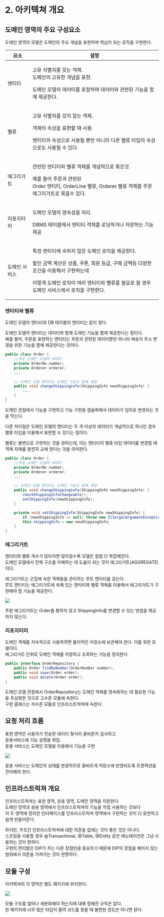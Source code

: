 # 2. 아키텍쳐 개요

## 도메인 영역의 주요 구성요소

도메인 영역의 모델은 도메인의 주요 개념을 표현하며 핵심이 되는 로직을 구현한다.

| **요소**  | **설명**                                                                                                                                                      |
| ------- | ----------------------------------------------------------------------------------------------------------------------------------------------------------- |
| 엔티티     | <p>고유 식별자를 갖는 객체.<br>도메인의 고유한 개념을 표현.</p><p>도메인 모델의 데이터를 포함하며 데이터와 관련된 기능을 함께 제공한다.</p>                                                                     |
| 밸류      | <p>고유 식별자를 갖지 않는 객체.</p><p>객체의 속성을 표현할 때 사용.</p><p>엔티티의 속성으로 사용될 뿐만 아니라 다른 밸류 타입의 속성으로도 사용될 수 있다.</p>                                                       |
| 애그리거트   | <p>관련된 엔티티와 밸류 객체를 개념적으로 묶은것.</p><p>예를 들어 주문과 관련된<br>Order 엔티티, OrderLine 밸류, Orderer 밸류 객체를 주문 애그리거트로 묶을수 있다.</p>                                          |
| 리포지터리   | <p>도메인 모델의 영속성을 처리.</p><p>DBMS 테이블에서 엔티티 객체를 로딩하거나 저장하는 기능 제공</p>                                                                                           |
| 도메인 서비스 | <p>특정 엔티티에 속하지 않은 도메인 로직을 제공한다.</p><p>할인 금액 계산은 상품, 쿠폰, 회원 등급, 구매 금액등 다양한 조건을 이용해서 구현하는데</p><p>이렇게 도메인 로직이 여러 엔티티와 밸류를 필요로 할 경우 <br>도메인 서비스에서 로직을 구현한다.</p> |

### 엔티티와 밸류

도메인 모델의 엔티티와 DB 테이블의 엔티티는 같지 않다.

도메인 모델의 엔티티는 데이터와 함께 도메인 기능을 함께 제공한다는 점이다.\
예를 들어, 주문을 표현하는 엔티티는 주문과 관련된 데이터뿐만 아니라 배송지 주소 변경을 위한 기능을 함께 제공한다는 것이다.

```java
public class Order {
    //주문 도메인 모델의 데이터
    private OrderNo number;
    private Orderer orderer;
    ...
    
    // 도메인 모델 엔티티는 도메인 기능도 함께 제공
    public void changeShippinginfo(ShippingInfo newShippingInfo) {
        ...
    }
}
```

도메인 관점에서 기능을 구현하고 기능 구현을 캡슐화해서 데이터가 임의로 변경되는 것을 막는다.

다른 차이점은 도메인 모델의 엔티티는 두 개 이상의 데이터가 개념적으로 하나인 경우 밸류 타입을 이용해서 표현할 수 있다는 점이다.

밸류는 불변으로 구현하는 것을 권하는데, 이는 엔티티의 밸류 타입 데이터를 변경할 때 객체 자체를 완전히 교체 한다는 것을 의미한다.

```java
public class Order {
    //주문 도메인 모델의 데이터
    private OrderNo number;
    private Orderer orderer;
    ...
    
    // 도메인 모델 엔티티는 도메인 기능도 함께 제공
    public void changeShippinginfo(ShippingInfo newShippingInfo) {
        checkShippingInfoChangeable();
        setShippingInfo(newShippingInfo);
    }
    
    private void setShippingInfo(ShippingInfo newShippingInfo) {
        if (newShippingInfo == null) throw new IllergalArgumentException();
        this.shippingInfo = new newShippingInfo;
    }
}
```

### 애그리거트

엔티티와 밸류 개수가 많아지면 많아질수록 모델은 점점 더 복잡해진다.\
도메인 모델에서 전체 구조를 이해하는 데 도움이 되는 것이 애그리거트(AGGREGATE) 이다.

애그리거트는 군집에 속한 객체들을 관리하는 루트 엔티티를 갖는다.\
루트 엔티티는 애그리거트에 속해 있는 엔티티와 밸류 객체를 이용해서 애그리거트가 구현해야 할 기능을 제공한다.

![](<../../.gitbook/assets/image (55).png>)

주문 애그리거트는 Order를 통하지 않고 ShippingInfo를 변경할 수 있는 방법을 제공하지 않는다.

### 리포지터리

도메인 객체를 지속적으로 사용하려면 물리적인 저장소에 보관해야 한다. 이를 위한 모델이다.\
애그리거트 단위로 도메인 객체를 저장하고 조회하는 기능을 정의한다.

```java
public interface OrderRepository {
    public Order findByNumber(OrderNumber number);
    public void save(Order order);
    public void delete(Order order);
}
```

도메인 모델 관점에서 OrderRepository는 도메인 객체를 영속화하는 데 필요한 기능을 추상화한 것으로 고수준 모듈에 속한다.\
구현 클래스는 저수준 모듈로 인프라스트럭쳐에 속한다.

## 요청 처리 흐름

표현 영역은 사용자가 전송한 데이터 형식이 올바른지 검사하고\
응용서비스에 기능 실행을 위임.\
응용 서비스는 도메인 모델을 이용해서 기능을 구현

![](<../../.gitbook/assets/image (65).png>)

응용 서비스는 도메인의 상태를 변경하므로 올바르게 저장소에 반영되도록 트랜잭션을 관리해야 한다.

## 인프라스트럭쳐 개요

인프라스트럭쳐는 표현 영역, 응용 영역, 도메인 영역을 지원한다.\
도메인 영역과 응용 영역에서 인프라스트럭쳐의 기능을 직접 사용하는 것보다\
이 두 영역에 정의한 인터페이스를 인프라스트럭쳐 영역에서 구현하는 것이 더 유연하고 쉽게 만들어준다.

하지만, 무조건 인프라스트럭쳐에 대한 의존을 없애는 것이 좋은 것은 아니다.\
스프링을 사용할 경우 @Transactional, @Table, @Entity 같은 애노테이션은 그냥 사용하는 것이 편하다.\
구현의 편리함은 DIP가 주는 다른 장점만큼 중요하기 때문에 DIP의 장점을 해치지 않는 범위에서 의존을 가져가는 것이 현명하다.

## 모듈 구성

아키텍쳐의 각 영역은 별도 패키지에 위치한다.

![](<../../.gitbook/assets/image (41).png>)

모듈 구조를 얼마나 세분화해야 하는지에 대해 정해진 규칙은 없다.\
한 패키지에 너무 많은 타입이 몰려 코드를 찾을 때 불편한 정도만 아니면 된다.
